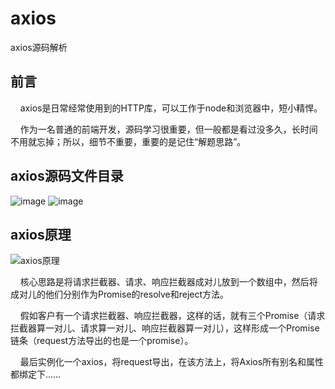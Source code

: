 # axios
axios源码解析

## 前言
&nbsp;&nbsp;&nbsp;&nbsp;axios是日常经常使用到的HTTP库，可以工作于node和浏览器中，短小精悍。

&nbsp;&nbsp;&nbsp;&nbsp;作为一名普通的前端开发，源码学习很重要，但一般都是看过没多久，长时间不用就忘掉；所以，细节不重要，重要的是记住“解题思路”。

## axios源码文件目录
![image](https://user-images.githubusercontent.com/34472955/144205651-9f1b76ab-3762-436c-bd43-c6ce78326a21.png)
![image](https://user-images.githubusercontent.com/34472955/144210617-f04aeed8-816e-4d37-88ef-70aaed068b42.png)

## axios原理  

![axios原理](https://user-images.githubusercontent.com/34472955/144536263-2c514ff5-be83-4bf3-a6f9-2bd09fb552b7.png)


&nbsp;&nbsp;&nbsp;&nbsp;核心思路是将请求拦截器、请求、响应拦截器成对儿放到一个数组中，然后将成对儿的他们分别作为Promise的resolve和reject方法。

&nbsp;&nbsp;&nbsp;&nbsp;假如客户有一个请求拦截器、响应拦截器，这样的话，就有三个Promise（请求拦截器算一对儿、请求算一对儿、响应拦截器算一对儿），这样形成一个Promise链条（request方法导出的也是一个promise）。

&nbsp;&nbsp;&nbsp;&nbsp;最后实例化一个axios，将request导出，在该方法上，将Axios所有别名和属性都绑定下……







